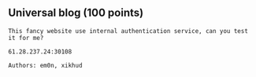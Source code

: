 ## Universal blog (100 points)

```
This fancy website use internal authentication service, can you test it for me?

61.28.237.24:30108

Authors: em0n, xikhud
```

